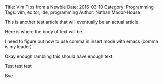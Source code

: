 Title: Vim Tips from a Newbie
Date: 2016-03-10
Category: Programming
Tags: vim, editor, ide, programming
Author: Nathan Mador-House

This is another test article that will eventually be an actual article.

Here is where the body of text will be.

I need to figure out how to use comma in insert mode with emacs (comma is my leader)

Okay enough rambling this should have enough text.

Test test test

Bye